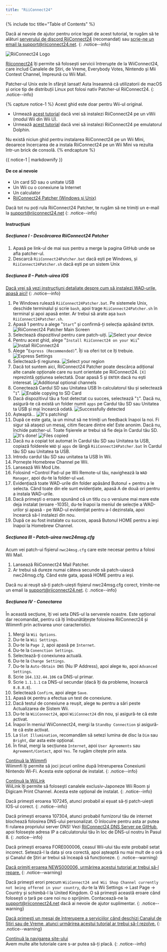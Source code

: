 ```yaml
---
title: "RiiConnect24"
---
```


{% include toc title="Table of Contents" %}

Dacă ai nevoie de ajutor pentru orice legat de acest tutorial, te rugăm să te alături [serverului de discord RiiConnect24](https://discord.gg/rc24) (recomandat) sau [scrie-ne un email la support@riiconnect24.net](mailto:support@riiconnect24.net).
{: .notice--info}

![RiiConnect24 Logo](/images/WiiRC24Logo.jpg)

[Riiconnect24](https://rc24.xyz/) îți permite să folosești servicii întrerupte de la WiiConnect24, care includ Canalele de Știri, de Vreme, Everybody Votes, Nintendo și Mii Contest Channel, împreună cu Wii Mail.

Patcher-ul Unix este în sfârșit lansat! Asta înseamnă că utilizatorii de macOS și orice tip de distribuții Linux pot folosi nativ Patcher-ul RiiConnect24.
{: .notice--info}

{% capture notice-1 %}
Acest ghid este doar pentru Wii-ul original.

- Urmează [acest tutorial](riiconnect24-vwii) dacă vrei să instalezi RiiConnect24 pe un vWii (modul Wii din Wii U).
- Urmează [acest tutorial](riiconnect24-dolphin) dacă vrei să instalezi RiiConnect24 pe emulatorul Dolphin.

Nu există niciun ghid pentru instalarea RiiConnect24 pe un Wii Mini, deoarece încercarea de a instala RiiConnect24 pe un Wii Mini va rezulta într-un brick de consolă.
{% endcapture %}

<div class="notice--warning">{{ notice-1 | markdownify }}</div>

#### De ce ai nevoie

* Un card SD sau o unitate USB
* Un Wii cu o conexiune la Internet
* Un calculator
* [RiiConnect24 Patcher (Windows și Unix)](https://github.com/RiiConnect24/RiiConnect24-Patcher/releases)

Dacă tot nu poți rula RiiConnect24 Patcher, te rugăm să ne trimiți un e-mail la support@riiconnect24.net
{: .notice--info}

#### Instrucțiuni

##### Secțiunea I - Descărcarea RiiConnect24 Patcher

1. Apasă pe link-ul de mai sus pentru a merge la pagina GitHub unde se afla patcher-ul.
2. Descarcă `RiiConnect24Patcher.bat` dacă ești pe Windows, și `RiiConnect24Patcher.sh` dacă ești pe un sistem Unix

##### Secțiunea II – Patch-uirea IOS

[Dacă vrei să vezi instrucțiuni detaliate despre cum să instalezi WAD-urile, apasă aici!](wiimodlite)
{: .notice--info}

1. Pe Windows rulează `RiiConnect24Patcher.bat`. Pe sistemele Unix, deschide terminalul și scrie `bash`, apoi trage `RiiConnect24Patcher.sh` în terminal și apoi apasă enter. Ar trebui să arate așa `bash RiiConnect24Patcher.sh`.
2. Apasă 1 pentru a alege "`Start`" și confirmă-ți selecția apăsând `ENTER`. ![RiiConnect24 Patcher Main Screen](/images/RC24_Patcher/1.JPG)
3. Selectează dispozitivul pentru care patch-uiți. ![Select your device](/images/RC24_Patcher/2.JPG)
4. Pentru acest ghid, alege "`Install RiiConnect24 on your Wii`" ![Install RiiConnect24](/images/RC24_Patcher/3.JPG)
5. Alege "`Express (Recommended)`". Îți va oferi tot ce îți trebuie. ![Express Settings](/images/RC24_Patcher/4.JPG)
6. Selectează-ți regiunea. ![Select your region](/images/RC24_Patcher/5.JPG)
7. Dacă tot suntem aici, RiiConnect24 Patcher poate descărca adițional alte canale opționale care nu sunt orientate pe RiiConnect24. `[X]` reprezintă opțiunea selectată. Doar apasă 5 și `ENTER` dacă nu ești interesat. ![Additional optional channels](/images/RC24_Patcher/6.JPG)
7. Conectează Cardul SD sau Unitatea USB în calculatorul tău și selectează "`1`". ![Enable copying to SD Card](/images/RC24_Patcher/7.JPG)
8. Dacă dispozitivul tău a fost detectat cu succes, selectează "`1`". Dacă nu, asigură-te că există un folder numit `apps` pe Cardul tău SD sau Unitatea ta USB și mai încearcă odată. ![Successfully detected](/images/RC24_Patcher/8.JPG)
9. Așteaptă... ![It's patching!](/images/RC24_Patcher/9.JPG)
10. După ce este gata, ia un minut să ne trimiți un feedback înapoi la noi. Fi sigur să atașezi un mesaj, citim fiecare dintre ele! Este anonim. Dacă nu, închide patcher-ul. Toate fișierele ar trebui să fie deja în Cardul tău SD. ![It's done!](/images/RC24_Patcher/10.JPG) ![Files copied](/images/RC24_Patcher/11.PNG)
11. Dacă nu a copiat tot automat în Cardul tău SD sau Unitatea ta USB, copiază folderele `WAD` și `apps` de lângă `RiiConnect24Patcher.bat` în Cardul tău SD sau Unitatea ta USB.
12. Introdu cardul tău SD sau unitatea ta USB în Wii.
13. Pornește Homebrew Channel pe Wii.
14. Lansează Wii Mod Lite.
15. Folosind +Control Pad-ul pe Wii Remote-ul tău, navighează la `WAD Manager`, apoi du-te la folder-ul `wad`.
16. Evidențiază toate WAD-urile din folder apăsând Butonul + pentru a le selecta. Când toate din ele sunt evidențiate, apasă A de două ori pentru a instala WAD-urile.
17. Dacă primești o eroare spunând că un titlu cu o versiune mai mare este deja instalat (eroare -1035), du-te înapoi la meniul de selecție a WAD-urilor și apasă - pe WAD-ul evidențiat pentru a-l dezinstala, apoi încearcă să-l instalezi din nou.
18. După ce au fost instalate cu succes, apasă Butonul HOME pentru a ieși înapoi la Homebrew Channel.

##### Secțiunea III – Patch-uirea nwc24msg.cfg

Acum vei patch-ui fișierul `nwc24msg.cfg` care este necesar pentru a folosi Wii Mail.

1. Lansează RiiConnect24 Mail Patcher.
2. Ar trebui să dureze numai câteva secunde să patch-uiască nwc24msg.cfg. Când este gata, apasă HOME pentru a ieși.

Dacă nu ai reușit să-ți patch-uiești fișierul nwc24msg.cfg corect, trimite-ne un email la [support@riiconnect24.net](mailto:support@riiconnect24.net).
{: .notice--info}

##### Secțiunea IV - Conectarea

În această secțiune, îți vei seta DNS-ul la serverele noastre. Este opțional dar recomandat, pentru că îți îmbunătățește folosirea RiiConnect24 și Wiimmfi prin activarea unor caracteristici.

1. Mergi la `Wii Options`.
2. Du-te la `Wii Settings`.
3. Du-te la `Page 2`, apoi apasă pe `Internet`.
4. Du-te la `Conenction Settings`.
5. Selectează-ți conexiunea actuală.
6. Du-te la `Change Settings`.
7. Du-te la `Auto-Obtain DNS` (Nu IP Address), apoi alege `No`, apoi `Advanced Settings`.
8. Scrie `164.132.44.106` ca DNS-ul primar.
9. Scrie `1.1.1.1` ca DNS-ul secundar (dacă îți da probleme, încearcă `8.8.8.8`).
10. Selectează `Confirm`, apoi alege `Save`.
11. Apasă `OK` pentru a efectua un test de conexiune.
12. Dacă testul de conexiune a reușit, alege `No` pentru a sări peste Actualizarea de Sistem Wii.
13. Du-te la `WiiConnect24`, apoi `WiiConnect24` din nou, și asigură-te că este activat.
14. Înapoi în meniul WiiConnect24, mergi la `Standby Connection` și asigură-te că este activat.
15. La `Slot Illumination`, recomandăm să setezi lumina de disc la `Dim` sau `Bright`, dar asta este opțional.
16. În final, mergi la secțiunea `Internet`, apoi `User Agreements` sau `Agreement/Contact`, apoi `Yes`. Te rugăm citește prin asta.


[Continuă la Wiimmfi](wiimmfi)<br> Wiimmfi îți permite să joci jocuri online după întreruperea Conexiunii Nintendo Wi-Fi. Acesta este opțional de instalat.
{: .notice--info}

[Continuă la WiiLink](wiilink)<br> WiiLink îți permite să folosești canalele exclusiv-Japoneze Wii Room și Digicam Print Channel. Acesta este opțional de instalat.
{: .notice--info}

Dacă primești eroarea 107245, atunci probabil ai eșuat să-ți patch-uiești IOS-ul corect.
{: .notice--info}

Dacă primești eroarea 107304, atunci probabil furnizorul tău de internet blochează folosirea DNS-ului personalizat. O înlocuire pentru asta ar putea fi rularea propriului server DNS! Vezi [RiiConnect24 DNS Server pe GitHub](https://github.com/RiiConnect24/DNS-Server), apoi folosește adresa IP a calculatorului tău în loc de DNS-ul nostru în Pasul 8.
{: .notice--info}

Dacă primești eroarea FORE000006, ceasul Wii-ului tău este probabil setat incorect. Setează-l la data și ora corectă, apoi așteaptă nu mai mult de o oră și Canalul de Știri ar trebui să înceapă să funcționeze.
{: .notice--warning}

[Dacă primiți eroarea NEWS000006, urmărirea acestui tutorial ar trebui să-l repare.](news000006)
{: .notice--warning}

Dacă primești erori precum `WiiConnect24 and Wii Shop Channel currently not being offered in your country`, du-te la Wii Settings -> Last Page -> Country și schimbă-l la United Kingdom. O să primești această eroare când folosești o țară pe care noi nu o sprijinim. Contacează-ne la [support@riiconnect24.net](mailto:support@riiconnect24.net) dacă ai nevoie de ajutor suplimentar.
{: .notice--warning}

[Dacă primești un mesaj de întrerupere a serviciilor când deschizi Canalul de Știri sau de Vreme, atunci urmărirea acestui tutorial ar trebui să-l rezolve.](deleting-vffs)
{: .notice--warning}

[Continuă la navigarea site-ului](site-navigation)<br> Avem multe alte tutoriale care s-ar putea să-ți placă.
{: .notice--info}
